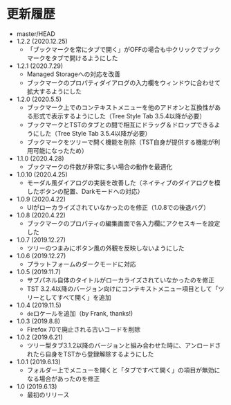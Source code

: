 # 更新履歴

 - master/HEAD
 - 1.2.2 (2020.12.25)
   * 「ブックマークを常にタブで開く」がOFFの場合も中クリックでブックマークをタブで開けるようにした
 - 1.2.1 (2020.7.29)
   * Managed Storageへの対応を改善
   * ブックマークのプロパティダイアログの入力欄をウィンドウに合わせて拡大するようにした
 - 1.2.0 (2020.5.5)
   * ブックマーク上でのコンテキストメニューを他のアドオンと互換性がある形式で表示するようにした（Tree Style Tab 3.5.4以降が必要）
   * ブックマークとTSTのタブとの間で相互にドラッグ＆ドロップできるようにした（Tree Style Tab 3.5.4以降が必要）
   * ブックマークをツリーで開く機能を削除（TST自身が提供する機能が利用可能になったため）
 - 1.1.0 (2020.4.28)
   * ブックマークの件数が非常に多い場合の動作を最適化
 - 1.0.10 (2020.4.25)
   * モーダル風ダイアログの実装を改善した（ネイティブのダイアログを模したボタンの配置、Darkモードへの対応）
 - 1.0.9 (2020.4.22)
   * UIがローカライズされていなかったのを修正（1.0.8での後退バグ）
 - 1.0.8 (2020.4.22)
   * ブックマークのプロパティの編集画面で各入力欄にアクセスキーを設定した
 - 1.0.7 (2019.12.27)
   * ツリーのつまみにボタン風の外観を反映しないようにした
 - 1.0.6 (2019.12.27)
   * プラットフォームのダークモードに対応
 - 1.0.5 (2019.11.7)
   * サブパネル自体のタイトルがローカライズされていなかったのを修正
   * TST 3.2.4以降のバージョン向けにコンテキストメニュー項目として「ツリーとしてすべて開く」を追加
 - 1.0.4 (2019.11.5)
   * `de`ロケールを追加（by Frank, thanks!)
 - 1.0.3 (2019.8.8)
   * Firefox 70で廃止される古いコードを削除
 - 1.0.2 (2019.6.21)
   * ツリー型タブ3.1.2以降のバージョンと組み合わせた時に、アンロードされたら自身をTSTから登録解除するようにした
 - 1.0.1 (2019.6.13)
   * フォルダー上でメニューを開くと「タブですべて開く」の項目が無効になる場合があったのを修正
 - 1.0 (2019.6.13)
   * 最初のリリース
